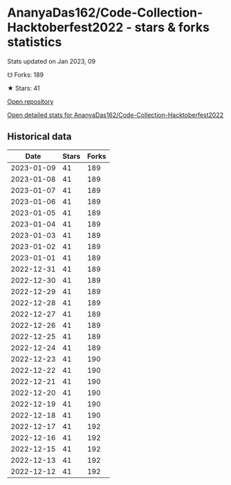 # AnanyaDas162/Code-Collection-Hacktoberfest2022 - stars & forks statistics

Stats updated on Jan 2023, 09

☋ Forks: 189

★ Stars: 41

[Open repository](https://github.com/AnanyaDas162/Code-Collection-Hacktoberfest2022)

[Open detailed stats for AnanyaDas162/Code-Collection-Hacktoberfest2022](https://reviewgithub.com/rep/AnanyaDas162/Code-Collection-Hacktoberfest2022)

## Historical data
| Date | Stars | Forks |
|------|-------|-------|
| 2023-01-09 | 41 | 189 | 
| 2023-01-08 | 41 | 189 | 
| 2023-01-07 | 41 | 189 | 
| 2023-01-06 | 41 | 189 | 
| 2023-01-05 | 41 | 189 | 
| 2023-01-04 | 41 | 189 | 
| 2023-01-03 | 41 | 189 | 
| 2023-01-02 | 41 | 189 | 
| 2023-01-01 | 41 | 189 | 
| 2022-12-31 | 41 | 189 | 
| 2022-12-30 | 41 | 189 | 
| 2022-12-29 | 41 | 189 | 
| 2022-12-28 | 41 | 189 | 
| 2022-12-27 | 41 | 189 | 
| 2022-12-26 | 41 | 189 | 
| 2022-12-25 | 41 | 189 | 
| 2022-12-24 | 41 | 189 | 
| 2022-12-23 | 41 | 190 | 
| 2022-12-22 | 41 | 190 | 
| 2022-12-21 | 41 | 190 | 
| 2022-12-20 | 41 | 190 | 
| 2022-12-19 | 41 | 190 | 
| 2022-12-18 | 41 | 190 | 
| 2022-12-17 | 41 | 192 | 
| 2022-12-16 | 41 | 192 | 
| 2022-12-15 | 41 | 192 | 
| 2022-12-13 | 41 | 192 | 
| 2022-12-12 | 41 | 192 | 

